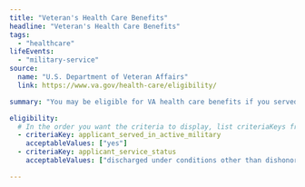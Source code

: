 ```yaml
---
title: "Veteran's Health Care Benefits"
headline: "Veteran's Health Care Benefits"
tags:
  - "healthcare"
lifeEvents:
  - "military-service"
source:
  name: "U.S. Department of Veteran Affairs"
  link: https://www.va.gov/health-care/eligibility/

summary: "You may be eligible for VA health care benefits if you served in the active military, naval, or air service that covers regular checkups with your primary care provider and appointments with specialists."

eligibility:
  # In the order you want the criteria to display, list criteriaKeys from the csv here, each followed by a comma-separated list of which values indicate eligibility for that criteria. Wrap individual values in quotes if they have inner commas.
  - criteriaKey: applicant_served_in_active_military
    acceptableValues: ["yes"]
  - criteriaKey: applicant_service_status
    acceptableValues: ["discharged under conditions other than dishonorable", "a member of the National Guard or Reserves"]

---
```

